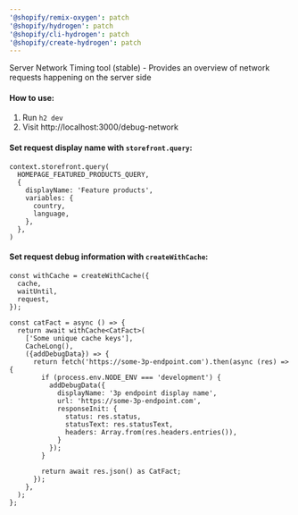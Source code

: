 ```yaml
---
'@shopify/remix-oxygen': patch
'@shopify/hydrogen': patch
'@shopify/cli-hydrogen': patch
'@shopify/create-hydrogen': patch
---
```


Server Network Timing tool (stable) - Provides an overview of network requests happening on the server side

#### How to use:

1. Run `h2 dev`
2. Visit http://localhost:3000/debug-network

#### Set request display name with `storefront.query`:

```tsx
context.storefront.query(
  HOMEPAGE_FEATURED_PRODUCTS_QUERY,
  {
    displayName: 'Feature products',
    variables: {
      country,
      language,
    },
  },
)
```

#### Set request debug information with `createWithCache`:

```tsx
const withCache = createWithCache({
  cache,
  waitUntil,
  request,
});

const catFact = async () => {
  return await withCache<CatFact>(
    ['Some unique cache keys'],
    CacheLong(),
    ({addDebugData}) => {
      return fetch('https://some-3p-endpoint.com').then(async (res) => {
        if (process.env.NODE_ENV === 'development') {
          addDebugData({
            displayName: '3p endpoint display name',
            url: 'https://some-3p-endpoint.com',
            responseInit: {
              status: res.status,
              statusText: res.statusText,
              headers: Array.from(res.headers.entries()),
            }
          });
        }

        return await res.json() as CatFact;
      });
    },
  );
};
```

